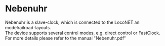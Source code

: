 # Nebenuhr

Nebenuhr is a slave-clock, which is connected to the LocoNET an modelrailroad-layouts.<br>
The device supports several control modes, e.g. direct control or FastClock.<br>
For more details please refer to the manual "Nebenuhr.pdf"<br>
